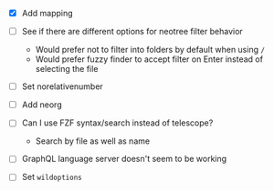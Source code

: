 - [x] Add <c-f> mapping
- [ ] See if there are different options for neotree filter behavior
  - Would prefer not to filter into folders by default when using `/`
  - Would prefer fuzzy finder to accept filter on Enter instead of selecting the file
- [ ] Set norelativenumber
- [ ] Add neorg
- [ ] Can I use FZF syntax/search instead of telescope?
  - Search by file as well as name
- [ ] GraphQL language server doesn't seem to be working
- [ ] Set `wildoptions`


